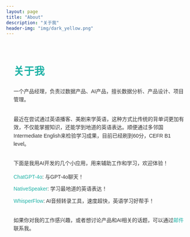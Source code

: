 ```yaml
---
layout: page
title: "About"
description: "关于我"
header-img: "img/dark_yellow.png"
---
```


<div style="font-family: Arial, sans-serif; line-height: 1.6; color: #333; max-width: 800px; margin: 0 auto; padding: 20px;">

<h1 style="color: #1EB2A6;">关于我</h1>

<div style="margin-bottom: 30px;">
    <p>一个产品经理，负责过数据产品、AI产品，擅长数据分析、产品设计、项目管理。</p>
</div>

<div style="margin-bottom: 30px;">
<!--     <h2 style="color: #1EB2A6;">英语学习</h2> -->
    <p>最近在尝试通过英语播客、美剧来学英语，这种方式比传统的背单词更加有效，不仅能掌握知识，还能学到地道的英语表达。顺便通过多邻国Intermediate English来检验学习成果，目前已经刷到60分，CEFR B1 level。</p>
</div>

<div style="margin-bottom: 30px;">
<!--     <h2 style="color: #1EB2A6;">AI应用</h2> -->
    <p>下面是我用AI开发的几个小应用，用来辅助工作和学习，欢迎体验！</p>
    <ul style="list-style-type: none; padding-left: 0;">
        <li style="margin-bottom: 10px;"><a href="https://chatgpt-4o.streamlit.app/" target="_blank" style="color: #1EB2A6; text-decoration: none;">ChatGPT-4o</a>: 与GPT-4o聊天！</li>
        <li style="margin-bottom: 10px;"><a href="https://nativespeaker.streamlit.app/" target="_blank" style="color: #1EB2A6; text-decoration: none;">NativeSpeaker</a>: 学习最地道的英语表达！</li>
        <li style="margin-bottom: 10px;"><a href="https://whisperflow.streamlit.app/" target="_blank" style="color: #1EB2A6; text-decoration: none;">WhisperFlow</a>: AI音频转录工具，速度超快，英语学习好帮手！</li>
    </ul>
</div>

<div style="margin-bottom: 30px;">
<!--     <h2 style="color: #1EB2A6;">联系我</h2> -->
    <p>如果你对我的工作感兴趣，或者想讨论产品和AI相关的话题，可以通过<a href="mailto:zluckyhou@163.com" style="color: #1EB2A6; text-decoration: none;">邮件</a>联系我。</p>
</div>

</div>
